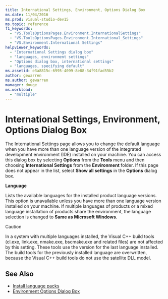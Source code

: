 ```yaml
---
title: International Settings, Environment, Options Dialog Box
ms.date: 11/04/2016
ms.prod: visual-studio-dev15
ms.topic: reference
f1_keywords:
  - "VS.ToolsOptionsPages.Environment.InternationalSettings"
  - "VS.ToolsOptionsPages.Environment.International_Settings"
  - "VS.Environment.International Settings"
helpviewer_keywords:
  - "International Settings dialog box"
  - "languages, environment settings"
  - "Options dialog box, international settings"
  - "languages, specifying default"
ms.assetid: e3a8815c-6995-4099-8e88-34f91fad55b2
author: gewarren
ms.author: gewarren
manager: douge
ms.workload:
  - "multiple"
---
```

# International Settings, Environment, Options Dialog Box

The International Settings page allows you to change the default language when you have more than one language version of the integrated development environment (IDE) installed on your machine. You can access this dialog box by selecting **Options** from the **Tools** menu and then choosing **International Settings** from the **Environment** folder. If this page does not appear in the list, select **Show all settings** in the **Options** dialog box.

**Language**

Lists the available languages for the installed product language versions. This option is unavailable unless you have more than one language version installed on your machine. If multiple languages of products or a mixed language installation of products share the environment, the language selection is changed to **Same as Microsoft Windows**.

> [!CAUTION]
> In a system with multiple languages installed, the Visual C++ build tools (cl.exe, link.exe, nmake.exe, bscmake.exe and related files) are not affected by this setting. These tools use the version for the last language installed. The build tools for the previously installed language are overwritten, because the Visual C++ build tools do not use the satellite DLL model.

## See Also

- [Install language packs](../../install/install-visual-studio.md#step-6---install-language-packs-optional)
- [Environment Options Dialog Box](../../ide/reference/environment-options-dialog-box.md)